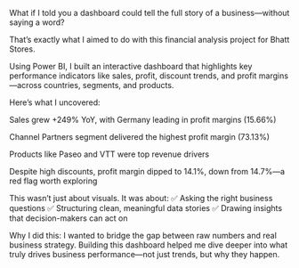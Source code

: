 What if I told you a dashboard could tell the full story of a business—without saying a word?

That’s exactly what I aimed to do with this financial analysis project for Bhatt Stores.

Using Power BI, I built an interactive dashboard that highlights key performance indicators like sales, profit, discount trends, and profit margins—across countries, segments, and products.

Here’s what I uncovered:

Sales grew +249% YoY, with Germany leading in profit margins (15.66%)

Channel Partners segment delivered the highest profit margin (73.13%)

Products like Paseo and VTT were top revenue drivers

Despite high discounts, profit margin dipped to 14.1%, down from 14.7%—a red flag worth exploring

This wasn’t just about visuals. It was about: ✅ Asking the right business questions
✅ Structuring clean, meaningful data stories
✅ Drawing insights that decision-makers can act on

Why I did this:
I wanted to bridge the gap between raw numbers and real business strategy. Building this dashboard helped me dive deeper into what truly drives business performance—not just trends, but why they happen.
